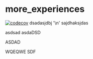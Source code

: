 # more_experiences

[![codecov](CODECOV_TOKEN='0821e850-a1b2-4f44-950e-1ef23a4d3348')](https://codecov.io/gh/IzabellaPavlova/CPP_homework_2/tree/db6ba8bf7e45cf6f9ef40ac9bd690f517c394891)
dsadasjdbj '\n'
sajdhaksjdas

asdsad
asdaDSD

ASDAD


WQEQWE
SDF

